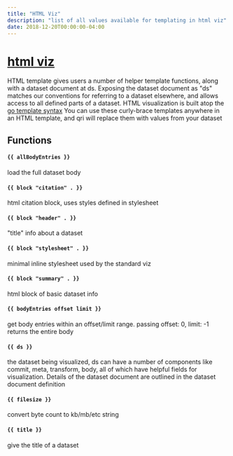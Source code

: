 ```yaml
---
title: "HTML Viz"
description: "list of all values available for templating in html viz"
date: 2018-12-20T00:00:00-04:00
---
```

<!--WARNING! This page is auto-generated by a script. Please see the makefile in the website repo for details-->

# <a id="html viz" href="#html viz">html viz</a>
HTML template gives users a number of helper template functions, along with a  dataset document at ds. Exposing the dataset  document as "ds" matches our conventions for referring to a dataset elsewhere, and allows access to all defined parts of a dataset. HTML visualization is built atop the [go template syntax](https://golang.org/pkg/text/template/#hdr-Functions) You can use these curly-brace templates anywhere in an HTML template, and qri will replace them with values from your dataset
## Functions

#### `{{ allBodyEntries }}`
load the full dataset body

#### `{{ block "citation" . }}`
html citation block, uses styles defined in stylesheet

#### `{{ block "header" . }}`
"title" info about a dataset

#### `{{ block "stylesheet" . }}`
minimal inline stylesheet used by the standard viz

#### `{{ block "summary" . }}`
html block of basic dataset info

#### `{{ bodyEntries offset limit }}`
get body entries within an offset/limit range. passing offset: 0, limit: -1 returns the entire body

#### `{{ ds }}`
the dataset being visualized, ds can have a number of components like commit, meta, transform, body, all of which have helpful fields for visualization. Details of the dataset document are outlined in the dataset document definition

#### `{{ filesize }}`
convert byte count to kb/mb/etc string

#### `{{ title }}`
give the title of a dataset

